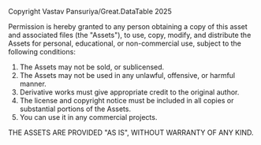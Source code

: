 Copyright Vastav Pansuriya/Great.DataTable 2025

Permission is hereby granted to any person obtaining a copy of this asset and associated files (the "Assets"), to use, copy, modify, and distribute the Assets for personal, educational, or non-commercial use, subject to the following conditions:

1. The Assets may not be sold, or  sublicensed.
2. The Assets may not be used in any unlawful, offensive, or harmful manner.
3. Derivative works must give appropriate credit to the original author.
4. The license and copyright notice must be included in all copies or substantial portions of the Assets.
5. You can use it in any commercial projects.

THE ASSETS ARE PROVIDED "AS IS", WITHOUT WARRANTY OF ANY KIND.
